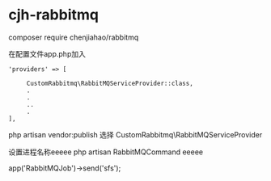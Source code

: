 # cjh-rabbitmq


composer require chenjiahao/rabbitmq

在配置文件app.php加入


    'providers' => [
        
         CustomRabbitmq\RabbitMQServiceProvider::class,
         .
         .
         ..
         .
    ],


php artisan vendor:publish 
选择
CustomRabbitmq\RabbitMQServiceProvider

 

设置进程名称eeeee
 php artisan RabbitMQCommand eeeee


 app('RabbitMQJob')->send('sfs');
